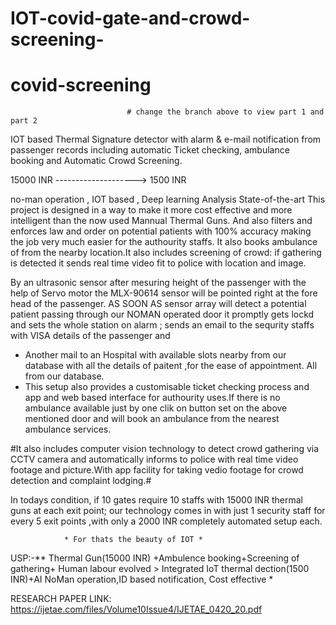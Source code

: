 # IOT-covid-gate-and-crowd-screening-
# covid-screening
                              # change the branch above to view part 1 and part 2
IOT based Thermal Signature detector with alarm & e-mail notification from passenger records including automatic Ticket checking, ambulance booking and Automatic Crowd Screening.


15000 INR --------------------> 1500 INR

no-man operation , IOT based , Deep learning Analysis State-of-the-art
This project is designed in a way to make it more cost effective and more intelligent than the now used Mannual Thermal Guns. And also filters and enforces law and order on potential patients with 100% accuracy making the job very much easier for the authourity staffs. It also books ambulance of from the nearby location.It also includes screening of crowd: if gathering is detected it sends real time video fit to police with location and image.

By an ultrasonic sensor after mesuring height of the passenger with the help of Servo motor the MLX-90614 sensor will be pointed right at the fore head of the passenger. AS SOON AS sensor array will detect a potential patient passing through our NOMAN operated door it promptly gets lockd and sets the whole station on alarm ; sends an email to the sequrity staffs with VISA details of the passenger and 
* Another mail to an Hospital with available slots nearby from our database with all the details of paitent ,for the ease of appointment. All from our database. 
* This setup also provides a customisable ticket checking process and app and web based interface for authourity uses.If there is no ambulance available just by one clik on button set on the above mentioned door and will book an ambulance from the nearest ambulance services.

#It also includes computer vision technology to detect crowd gathering via CCTV camera and automatically informs to police with real time video footage and picture.With app facility for taking vedio footage for crowd detection and complaint lodging.#

In todays condition, if 10 gates require 10 staffs with 15000 INR thermal guns at each exit point; our technology comes in with just 1 security staff for every 5 exit points ,with only a 2000 INR completely automated setup each.

                * For thats the beauty of IOT *
USP:-** Thermal Gun(15000 INR) +Ambulence booking+Screening of gathering+ Human labour evolved > Integrated IoT thermal dection(1500 INR)+AI NoMan operation,ID based notification, Cost effective *

RESEARCH PAPER LINK: https://ijetae.com/files/Volume10Issue4/IJETAE_0420_20.pdf
